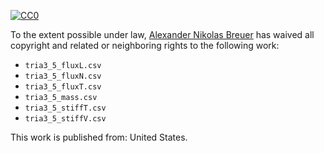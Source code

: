 [![CC0](http://i.creativecommons.org/p/zero/1.0/88x31.png)](http://creativecommons.org/publicdomain/zero/1.0/)

To the extent possible under law, [Alexander Nikolas Breuer](http://dial3343.org) has waived all copyright and related or neighboring rights to the following work:

* `tria3_5_fluxL.csv`
* `tria3_5_fluxN.csv`
* `tria3_5_fluxT.csv`
* `tria3_5_mass.csv`
* `tria3_5_stiffT.csv`
* `tria3_5_stiffV.csv`

This work is published from: United States.
